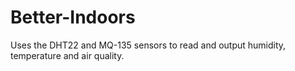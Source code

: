 # Better-Indoors
Uses the DHT22 and MQ-135 sensors to read and output humidity, temperature and air quality.
